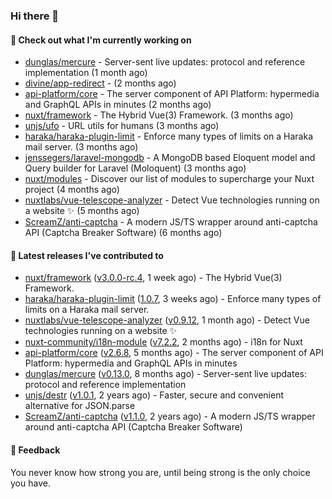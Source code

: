 ### Hi there 👋

#### 👷 Check out what I'm currently working on

- [dunglas/mercure](https://github.com/dunglas/mercure) - Server-sent live updates: protocol and reference implementation (1 month ago)
- [divine/app-redirect](https://github.com/divine/app-redirect) -  (2 months ago)
- [api-platform/core](https://github.com/api-platform/core) - The server component of API Platform: hypermedia and GraphQL APIs in minutes (2 months ago)
- [nuxt/framework](https://github.com/nuxt/framework) - The Hybrid Vue(3) Framework. (3 months ago)
- [unjs/ufo](https://github.com/unjs/ufo) - URL utils for humans (3 months ago)
- [haraka/haraka-plugin-limit](https://github.com/haraka/haraka-plugin-limit) - Enforce many types of limits on a Haraka mail server. (3 months ago)
- [jenssegers/laravel-mongodb](https://github.com/jenssegers/laravel-mongodb) - A MongoDB based Eloquent model and Query builder for Laravel (Moloquent) (3 months ago)
- [nuxt/modules](https://github.com/nuxt/modules) - Discover our list of modules to supercharge your Nuxt project (4 months ago)
- [nuxtlabs/vue-telescope-analyzer](https://github.com/nuxtlabs/vue-telescope-analyzer) - Detect Vue technologies running on a website ✨ (5 months ago)
- [ScreamZ/anti-captcha](https://github.com/ScreamZ/anti-captcha) - A modern JS/TS wrapper around anti-captcha API (Captcha Breaker Software) (6 months ago)

#### 🔭 Latest releases I've contributed to

- [nuxt/framework](https://github.com/nuxt/framework) ([v3.0.0-rc.4](https://github.com/nuxt/framework/releases/tag/v3.0.0-rc.4), 1 week ago) - The Hybrid Vue(3) Framework.
- [haraka/haraka-plugin-limit](https://github.com/haraka/haraka-plugin-limit) ([1.0.7](https://github.com/haraka/haraka-plugin-limit/releases/tag/1.0.7), 3 weeks ago) - Enforce many types of limits on a Haraka mail server.
- [nuxtlabs/vue-telescope-analyzer](https://github.com/nuxtlabs/vue-telescope-analyzer) ([v0.9.12](https://github.com/nuxtlabs/vue-telescope-analyzer/releases/tag/v0.9.12), 1 month ago) - Detect Vue technologies running on a website ✨
- [nuxt-community/i18n-module](https://github.com/nuxt-community/i18n-module) ([v7.2.2](https://github.com/nuxt-community/i18n-module/releases/tag/v7.2.2), 2 months ago) - i18n for Nuxt
- [api-platform/core](https://github.com/api-platform/core) ([v2.6.8](https://github.com/api-platform/core/releases/tag/v2.6.8), 5 months ago) - The server component of API Platform: hypermedia and GraphQL APIs in minutes
- [dunglas/mercure](https://github.com/dunglas/mercure) ([v0.13.0](https://github.com/dunglas/mercure/releases/tag/v0.13.0), 8 months ago) - Server-sent live updates: protocol and reference implementation
- [unjs/destr](https://github.com/unjs/destr) ([v1.0.1](https://github.com/unjs/destr/releases/tag/v1.0.1), 2 years ago) - Faster, secure and convenient alternative for JSON.parse
- [ScreamZ/anti-captcha](https://github.com/ScreamZ/anti-captcha) ([v1.1.0](https://github.com/ScreamZ/anti-captcha/releases/tag/v1.1.0), 2 years ago) - A modern JS/TS wrapper around anti-captcha API (Captcha Breaker Software)

#### 💬 Feedback
You never know how strong you are, until being strong is the only choice you have.